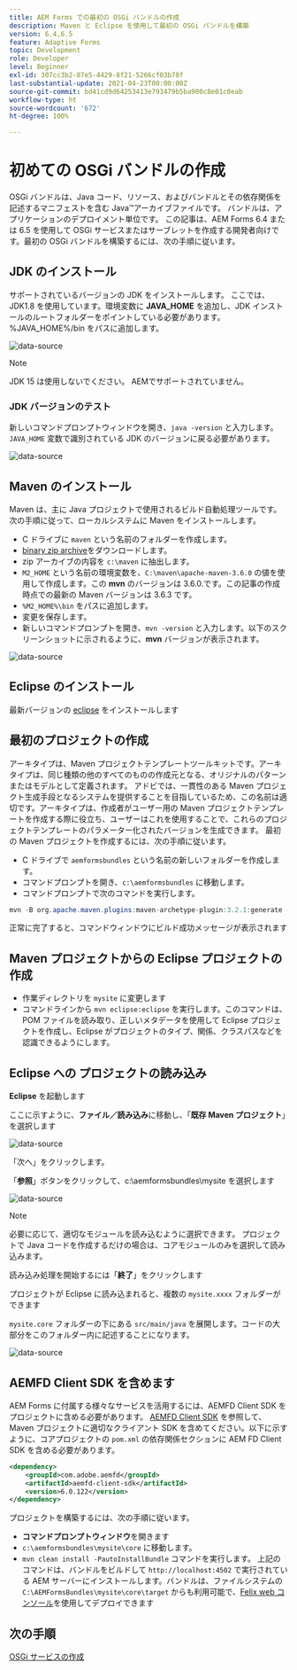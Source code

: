 ```yaml
---
title: AEM Forms での最初の OSGi バンドルの作成
description: Maven と Eclipse を使用して最初の OSGi バンドルを構築
version: 6.4,6.5
feature: Adaptive Forms
topic: Development
role: Developer
level: Beginner
exl-id: 307cc3b2-87e5-4429-8f21-5266cf03b78f
last-substantial-update: 2021-04-23T00:00:00Z
source-git-commit: bd41cd9d64253413e793479b5ba900c8e01c0eab
workflow-type: ht
source-wordcount: '672'
ht-degree: 100%

---
```


# 初めての OSGi バンドルの作成

OSGi バンドルは、Java コード、リソース、およびバンドルとその依存関係を記述するマニフェストを含む Java™アーカイブファイルです。 バンドルは、アプリケーションのデプロイメント単位です。 この記事は、AEM Forms 6.4 または 6.5 を使用して OSGi サービスまたはサーブレットを作成する開発者向けです。最初の OSGi バンドルを構築するには、次の手順に従います。


## JDK のインストール

サポートされているバージョンの JDK をインストールします。 ここでは、JDK1.8 を使用しています。環境変数に **JAVA_HOME** を追加し、JDK インストールのルートフォルダーをポイントしている必要があります。
%JAVA_HOME%/bin をパスに追加します。

![data-source](assets/java-home.JPG)

>[!NOTE]
> JDK 15 は使用しないでください。 AEMでサポートされていません。

### JDK バージョンのテスト

新しいコマンドプロンプトウィンドウを開き、`java -version` と入力します。`JAVA_HOME` 変数で識別されている JDK のバージョンに戻る必要があります。

![data-source](assets/java-version.JPG)

## Maven のインストール

Maven は、主に Java プロジェクトで使用されるビルド自動処理ツールです。次の手順に従って、ローカルシステムに Maven をインストールします。

* C ドライブに `maven` という名前のフォルダーを作成します。
*  [binary zip archive](https://maven.apache.org/download.cgi)をダウンロードします。
* zip アーカイブの内容を `c:\maven` に抽出します。
* `M2_HOME` という名前の環境変数を、`C:\maven\apache-maven-3.6.0` の値を使用して作成します。この **mvn** のバージョンは 3.6.0.です。この記事の作成時点での最新の Maven バージョンは 3.6.3 です。
* `%M2_HOME%\bin` をパスに追加します。
* 変更を保存します。
* 新しいコマンドプロンプトを開き、`mvn -version` と入力します。以下のスクリーンショットに示されるように、**mvn** バージョンが表示されます。

![data-source](assets/mvn-version.JPG)


## Eclipse のインストール

最新バージョンの [eclipse](https://www.eclipse.org/downloads/) をインストールします

## 最初のプロジェクトの作成

アーキタイプは、Maven プロジェクトテンプレートツールキットです。アーキタイプは、同じ種類の他のすべてのものの作成元となる、オリジナルのパターンまたはモデルとして定義されます。 アドビでは、一貫性のある Maven プロジェクト生成手段となるシステムを提供することを目指しているため、この名前は適切です。アーキタイプは、作成者がユーザー用の Maven プロジェクトテンプレートを作成する際に役立ち、ユーザーはこれを使用することで、これらのプロジェクトテンプレートのパラメーター化されたバージョンを生成できます。
最初の Maven プロジェクトを作成するには、次の手順に従います。

* C ドライブで `aemformsbundles` という名前の新しいフォルダーを作成します。
* コマンドプロンプトを開き、`c:\aemformsbundles` に移動します。
* コマンドプロンプトで次のコマンドを実行します。

```java
mvn -B org.apache.maven.plugins:maven-archetype-plugin:3.2.1:generate -D archetypeGroupId=com.adobe.aem -D archetypeArtifactId=aem-project-archetype -D archetypeVersion=36 -D appTitle="My Site" -D appId="mysite" -D groupId="com.mysite" -D aemVersion=6.5.13
```

正常に完了すると、コマンドウィンドウにビルド成功メッセージが表示されます

## Maven プロジェクトからの Eclipse プロジェクトの作成

* 作業ディレクトリを `mysite` に変更します
* コマンドラインから `mvn eclipse:eclipse` を実行します。このコマンドは、POM ファイルを読み取り、正しいメタデータを使用して Eclipse プロジェクトを作成し、Eclipse がプロジェクトのタイプ、関係、クラスパスなどを認識できるようにします。

## Eclipse への プロジェクトの読み込み

**Eclipse** を起動します

ここに示すように、**ファイル／読み込み**&#x200B;に移動し、「**既存 Maven プロジェクト**」を選択します

![data-source](assets/import-mvn-project.JPG)

「次へ」をクリックします。

「**参照**」ボタンをクリックして、c:\aemformsbundles\mysite を選択します

![data-source](assets/mysite-eclipse-project.png)

>[!NOTE]
>必要に応じて、適切なモジュールを読み込むように選択できます。 プロジェクトで Java コードを作成するだけの場合は、コアモジュールのみを選択して読み込みます。

読み込み処理を開始するには「**終了**」をクリックします

プロジェクトが Eclipse に読み込まれると、複数の `mysite.xxxx` フォルダーができます

`mysite.core` フォルダーの下にある `src/main/java` を展開します。コードの大部分をこのフォルダー内に記述することになります。

![data-source](assets/mysite-core-project.png)

## AEMFD Client SDK を含めます

AEM Forms に付属する様々なサービスを活用するには、AEMFD Client SDK をプロジェクトに含める必要があります。 [AEMFD Client SDK](https://mvnrepository.com/artifact/com.adobe.aemfd/aemfd-client-sdk) を参照して、Maven プロジェクトに適切なクライアント SDK を含めてください。以下に示すように、コアプロジェクトの `pom.xml` の依存関係セクションに AEM FD Client SDK を含める必要があります。

```xml
<dependency>
    <groupId>com.adobe.aemfd</groupId>
    <artifactId>aemfd-client-sdk</artifactId>
    <version>6.0.122</version>
</dependency>
```

プロジェクトを構築するには、次の手順に従います。

* **コマンドプロンプトウィンドウ**&#x200B;を開きます
* `c:\aemformsbundles\mysite\core` に移動します。
* `mvn clean install -PautoInstallBundle` コマンドを実行します。 
上記のコマンドは、バンドルをビルドして `http://localhost:4502` で実行されている AEM サーバーにインストールします。バンドルは、ファイルシステムの
  `C:\AEMFormsBundles\mysite\core\target` からも利用可能で、[Felix web コンソール](http://localhost:4502/system/console/bundles)を使用してデプロイできます

## 次の手順

[OSGi サービスの作成](./create-osgi-service.md)

